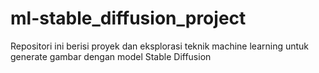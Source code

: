 # ml-stable_diffusion_project
Repositori ini berisi proyek dan eksplorasi teknik machine learning untuk generate gambar dengan model Stable Diffusion
